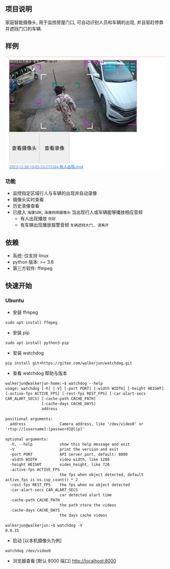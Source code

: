 ## 项目说明

家庭智能摄像头, 用于监控房屋门口, 可自动识别人员和车辆的出现, 并且驱赶停靠并遮挡门口的车辆.

## 样例

![chat example](./imgs/example.png)

### 功能

- 监控指定区域行人与车辆的出现并自动录像
- 摄像头实时查看
- 历史录像查看
- 已接入 `海康SDK`, `海康网络摄像头` 当出现行人或车辆能够播放相应音频
    - 有人出现播放 `你好`
    - 有车辆出现播放报警音频 `车辆遮挡大门, 请离开`

## 依赖

- 系统: 仅支持 linux
- python 版本: >= 3.8
- 第三方软件: ffmpeg

## 快速开始

### Ubuntu

* 安装 ffmpeg

```shell
sudo apt install ffmpeg 
```

* 安装 pip

```shell
sudo apt install python3-pip 
```

* 安装 watchdog

```shell
pip install git+https://gitee.com/walkerjun/watchdog.git
```

* 查看 watchdog 帮助与版本

```shell
walkerjun@walkerjun-home:~$ watchdog --help
usage: watchdog [-h] [-V] [-port PORT] [-width WIDTH] [-height HEIGHT] [-active-fps ACTIVE_FPS] [-rest-fps REST_FPS] [-car-alart-secs CAR_ALART_SECS] [-cache-path CACHE_PATH]
                [-cache-days CACHE_DAYS]
                address

positional arguments:
  address               Camera address, like '/dev/video0' or 'rtsp://[username]:[password]@[ip]'

optional arguments:
  -h, --help            show this help message and exit
  -V                    print the version and exit
  -port PORT            API server port, default: 8000
  -width WIDTH          video width, like 1280
  -height HEIGHT        video_height, like 720
  -active-fps ACTIVE_FPS
                        the fps when object detected, default active_fps is os.cup_count() * 2
  -rest-fps REST_FPS    the fps when no object detected
  -car-alart-secs CAR_ALART_SECS
                        car detected alart time
  -cache-path CACHE_PATH
                        the path store the videos
  -cache-days CACHE_DAYS
                        the days cache videos
                        
walkerjun@walkerjun:~$ watchdog -V
0.0.15                        
```

* 启动 [以本机摄像头为例]

```
watchdog /dev/video0 
```

* 浏览器查看 [默认 8000 端口]
  [http://localhost:8000](http://localhost:8000)


